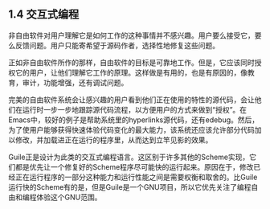 <!--
1.4 Interactive Programming
===========================
-->

## 1.4 交互式编程

<!--
Non-free software has no interest in its users being able to see how it
works.  They are supposed to just accept it, or to report problems and
hope that the source code owners will choose to work on them.
-->

非自由软件对用户理解它是如何工作的这种事情并不感兴趣。用户要么接受它，要么反馈问题。用户只能寄希望于源码作者，选择性地修复这些问题。

<!--
   Free software aims to work reliably just as much as non-free software
does, but it should also empower its users by making its workings
available.  This is useful for many reasons, including education,
auditing and enhancements, as well as for debugging problems.
-->

正如非自由软件所作的那样，自由软件的目标是可靠地工作。但是，它应该同时授权它的用户，让他们理解它工作的原理。这样做是有用的，也是有原因的，像教育，审计，功能增强，还有调试问题。

<!--
   The ideal free software system achieves this by making it easy for
interested users to see the source code for a feature that they are
using, and to follow through that source code step-by-step, as it runs.
In Emacs, good examples of this are the source code hyperlinks in the
help system, and ‘edebug’.  Then, for bonus points and maximising the
ability for the user to experiment quickly with code changes, the system
should allow parts of the source code to be modified and reloaded into
the running program, to take immediate effect.
-->

完美的自由软件系统会让感兴趣的用户看到他们正在使用的特性的源代码，会让他们在运行时一步一步地跟踪源代码流程，以方便用户的方式来做到“授权”。在Emacs中，较好的例子是帮助系统里的hyperlinks源代码，还有edebug。然后，为了使用户能够获得快速体验代码变化的最大能力，该系统还应该允许部分代码加以修改，并加载进正在运行的程序里，从而达到立竿见影的效果。

<!--
   Guile is designed for this kind of interactive programming, and this
distinguishes it from many Scheme implementations that instead
prioritise running a fixed Scheme program as fast as possible—because
there are tradeoffs between performance and the ability to modify parts
of an already running program.  There are faster Schemes than Guile, but
Guile is a GNU project and so prioritises the GNU vision of programming
freedom and experimentation.
-->

Guile正是设计为此类的交互式编程语言。这区别于许多其他的Scheme实现，它们都是优先让一个修复好的Scheme程序尽可能快的运行起来。原因在于，修改已经正在运行程序的一部分这种能力和运行性能之间是需要权衡和取舍的。比Guile运行快的Scheme有的是，但是Guile是一个GNU项目，所以它优先关注了编程自由和编程体验这个GNU范围。

